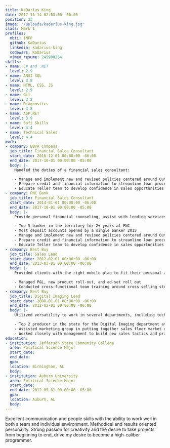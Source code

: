 ```yaml
---
title: KaDarius King
date: 2017-11-14 02:03:00 -06:00
position: 23
image: "/uploads/kadarius-king.jpg"
class: Mark 1
profiles:
  mbti: INFP
  github: KaDarius
  linkedin: kadarius-king
  codewars: KaDarius
  vimeo_resume: 245988254
skills:
- name: C# and .NET
  level: 2.9
- name: ANSI SQL
  level: 3.8
- name: HTML, CSS, JS
  level: 2.9
- name: Git
  level: 3.2
- name: Diagnostics
  level: 3.8
- name: ASP.NET
  level: 3.9
- name: Soft Skills
  level: 4.4
- name: Technical Sales
  level: 4.4
work:
- company: BBVA Compass
  job_title: Financial Sales Consultant
  start_date: 2016-12-01 00:00:00 -06:00
  end_date: 2017-10-01 00:00:00 -05:00
  body: |-
    Handled the duties of a financial sales consultant:

    - Manage and implement new and revised policies centered around Outreach and Workplace business growth
    - Prepare credit and financial information to streamline loan processing for mortgage, installment, and CRA loans in accordance with internal and federal policies and procedures
    - Educate Teller team to develop confidence in sales opportunities and provide development in reaching their own personal growth goals
- company: PNC Bank
  job_title: Financial Sales Consultant
  start_date: 2014-01-01 00:00:00 -06:00
  end_date: 2017-10-01 00:00:00 -05:00
  body: |-
    Provide personal financial counseling, assist with lending services, and building relationships with prospects and existing clients to sustain high satisfaction and retention scores:

    - Top 5 banker in the territory for 2+ years at PNC
    - Most deposit accounts opened by a single banker 2015
    - Manage and implement new and revised policies centered around Outreach and Workplace business growth
    - Prepare credit and financial information to streamline loan processing for mortgage, installment, and CRA loans in accordance with internal and federal policies and procedures
    - Educate Teller team to develop confidence in sales opportunities and provide development in reaching their own personal growth goals
- company: Best Buy
  job_title: Sales Lead
  start_date: 2012-02-01 00:00:00 -06:00
  end_date: 2013-03-01 00:00:00 -06:00
  body: |-
    Provided clients with the right mobile plan to fit their personal and/or family needs:

    - Managed P&L, new product roll-out, and ad-set roll out
    - Conducted cross-functional team training around cross selling store cards with every purchase
- company: Best Buy
  job_title: Digital Imaging Lead
  start_date: 2008-01-01 00:00:00 -06:00
  end_date: 2012-02-01 00:00:00 -06:00
  body: |-
    Utilized versatility to work in several departments, including technical support:

    - Top 2 producer in the state for the Digital Imaging department at BestBuy
    - Assisted marketing group in putting together sales floor market during holiday and peak sale quarters
    - Worked closely with management to build new sales tactics and practices to motivate sales team
education:
- institution: Jefferson State Community College
  area: Political Science Major
  start_date: 
  end_date: 
  gpa: 
  location: Birmingham, AL
  body: 
- institution: Auburn University
  area: Political Science Major
  start_date: 
  end_date: 2012-05-01 00:00:00 -05:00
  gpa: 
  location: Auburn, AL
  body: 
---
```


Excellent communication and people skills with the ability to work well in both a team and individual environment. Methodical and results oriented personality. Strong passion for creativity and the desire to take projects from beginning to end, drive my desire to become a high-caliber programmer.
